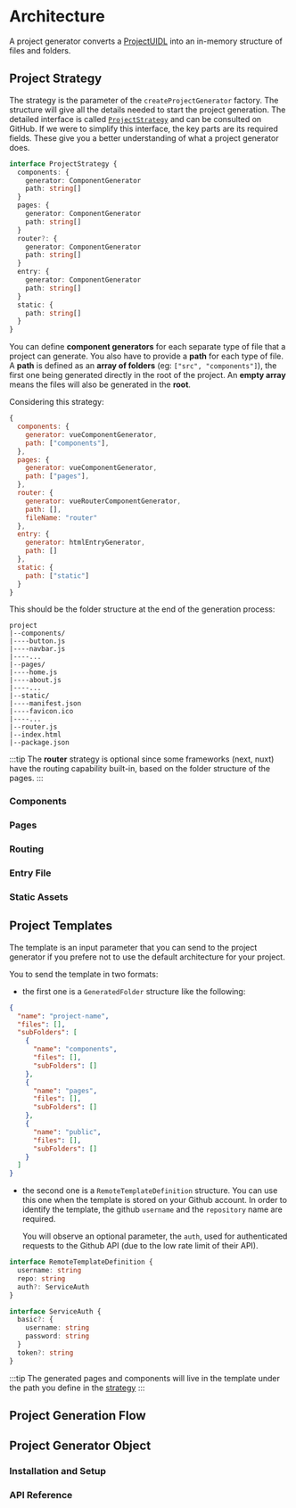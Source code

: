 # Architecture

A project generator converts a [ProjectUIDL](/uidl/#project-uidl) into an in-memory structure of files and folders.

## Project Strategy

The strategy is the parameter of the `createProjectGenerator` factory. The structure will give all the details needed to start the project generation. The detailed interface is called [`ProjectStrategy`](https://github.com/teleporthq/teleport-code-generators/blob/master/packages/teleport-project-generator/src/types.ts#L3) and can be consulted on GitHub. If we were to simplify this interface, the key parts are its required fields. These give you a better understanding of what a project generator does.

```typescript
interface ProjectStrategy {
  components: {
    generator: ComponentGenerator
    path: string[]
  }
  pages: {
    generator: ComponentGenerator
    path: string[]
  }
  router?: {
    generator: ComponentGenerator
    path: string[]
  }
  entry: {
    generator: ComponentGenerator
    path: string[]
  }
  static: {
    path: string[]
  }
}
```

You can define **component generators** for each separate type of file that a project can generate. You also have to provide a **path** for each type of file. A **path** is defined as an **array of folders** (eg: `["src", "components"]`), the first one being generated directly in the root of the project. An **empty array** means the files will also be generated in the **root**.

Considering this strategy:

```javascript
{
  components: {
    generator: vueComponentGenerator,
    path: ["components"],
  },
  pages: {
    generator: vueComponentGenerator,
    path: ["pages"],
  },
  router: {
    generator: vueRouterComponentGenerator,
    path: [],
    fileName: "router"
  },
  entry: {
    generator: htmlEntryGenerator,
    path: []
  },
  static: {
    path: ["static"]
  }
}
```

This should be the folder structure at the end of the generation process:

```
project
|--components/
|----button.js
|----navbar.js
|----...
|--pages/
|----home.js
|----about.js
|----...
|--static/
|----manifest.json
|----favicon.ico
|----...
|--router.js
|--index.html
|--package.json
```

:::tip
The **router** strategy is optional since some frameworks (next, nuxt) have the routing capability built-in, based on the folder structure of the pages.
:::

### Components

### Pages

### Routing

### Entry File

### Static Assets

## Project Templates

The template is an input parameter that you can send to the project generator if you prefere not to use the default architecture for your project.

You to send the template in two formats:

- the first one is a `GeneratedFolder` structure like the following:

```json
{
  "name": "project-name",
  "files": [],
  "subFolders": [
    {
      "name": "components",
      "files": [],
      "subFolders": []
    },
    {
      "name": "pages",
      "files": [],
      "subFolders": []
    },
    {
      "name": "public",
      "files": [],
      "subFolders": []
    }
  ]
}
```

- the second one is a `RemoteTemplateDefinition` structure. You can use this one when the template is stored on your Github account. In order to identify the template, the github `username` and the `repository` name are required.

  You will observe an optional parameter, the `auth`, used for authenticated requests to the Github API (due to the low rate limit of their API).

```ts
interface RemoteTemplateDefinition {
  username: string
  repo: string
  auth?: ServiceAuth
}

interface ServiceAuth {
  basic?: {
    username: string
    password: string
  }
  token?: string
}
```

:::tip
The generated pages and components will live in the template under the path you define in the [strategy](/project-generators/#project-strategy)
:::

## Project Generation Flow

## Project Generator Object

### Installation and Setup

### API Reference
